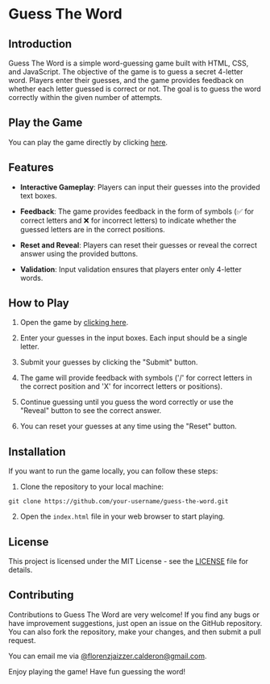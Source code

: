 # Guess The Word

## Introduction

Guess The Word is a simple word-guessing game built with HTML, CSS, and JavaScript. The objective of the game is to guess a secret 4-letter word. Players enter their guesses, and the game provides feedback on whether each letter guessed is correct or not. The goal is to guess the word correctly within the given number of attempts.

## Play the Game

You can play the game directly by clicking [here](https://jaizzer.github.io/guess-the-word/).

## Features

- **Interactive Gameplay**: Players can input their guesses into the provided text boxes.

- **Feedback**: The game provides feedback in the form of symbols (✅ for correct letters and ❌ for incorrect letters) to indicate whether the guessed letters are in the correct positions.

- **Reset and Reveal**: Players can reset their guesses or reveal the correct answer using the provided buttons.

- **Validation**: Input validation ensures that players enter only 4-letter words.

## How to Play

1. Open the game by [clicking here](https://jaizzer.github.io/guess-the-word/).

2. Enter your guesses in the input boxes. Each input should be a single letter.

3. Submit your guesses by clicking the "Submit" button.

4. The game will provide feedback with symbols ('/' for correct letters in the correct position and 'X' for incorrect letters or positions).

5. Continue guessing until you guess the word correctly or use the "Reveal" button to see the correct answer.

6. You can reset your guesses at any time using the "Reset" button.

## Installation

If you want to run the game locally, you can follow these steps:

1. Clone the repository to your local machine:

  `git clone https://github.com/your-username/guess-the-word.git`

2. Open the `index.html` file in your web browser to start playing.

## License
This project is licensed under the MIT License - see the [LICENSE](LICENSE) file for details.

## Contributing

Contributions to Guess The Word are very welcome! If you find any bugs or have improvement suggestions, just open an issue on the GitHub repository. You can also fork the repository, make your changes, and then submit a pull request.

You can email me via [@florenzjaizzer.calderon@gmail.com](mailto:florenzjaizzer.calderon@gmail.com).


Enjoy playing the game! Have fun guessing the word!
